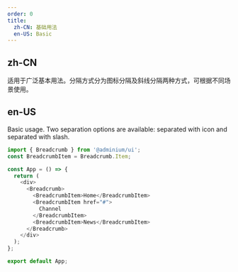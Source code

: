 ```yaml
---
order: 0
title:
  zh-CN: 基础用法
  en-US: Basic
---
```


## zh-CN

适用于广泛基本用法。分隔方式分为图标分隔及斜线分隔两种方式，可根据不同场景使用。

## en-US

Basic usage. Two separation options are available: separated with icon and separated with slash.

```js
import { Breadcrumb } from '@adminium/ui';
const BreadcrumbItem = Breadcrumb.Item;

const App = () => {
  return (
    <div>
      <Breadcrumb>
        <BreadcrumbItem>Home</BreadcrumbItem>
        <BreadcrumbItem href="#">
          Channel
        </BreadcrumbItem>
        <BreadcrumbItem>News</BreadcrumbItem>
      </Breadcrumb>
    </div>
  );
};

export default App;
```
